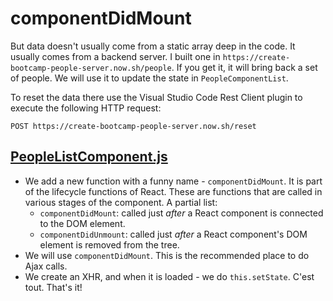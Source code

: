 componentDidMount
==================

But data doesn't usually come from a static array deep in the code. It usually comes from a backend server.
I built one in `https://create-bootcamp-people-server.now.sh/people`. If you get it, it will bring back a set of
people. We will use it to update the state in `PeopleComponentList`.

To reset the data there use the Visual Studio Code Rest Client plugin to execute
the following HTTP request:

```http
POST https://create-bootcamp-people-server.now.sh/reset
```

[PeopleListComponent.js](PeopleListComponent.js)
------------------------------------------------

* We add a new function with a funny name - `componentDidMount`. It is part of the lifecycle functions of
  React. These are functions that are called in various stages of the component. A partial list:
  - `componentDidMount`: called just _after_ a React component is connected to the DOM element.
  - `componentDidUnmount`: called just _after_ a React component's DOM element is removed from the tree.
* We will use `componentDidMount`. This is the recommended place to do Ajax calls.
* We create an XHR, and when it is loaded - we do `this.setState`. C'est tout. That's it!
